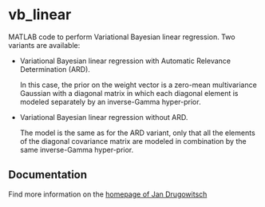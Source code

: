 vb_linear
=========

MATLAB code to perform Variational Bayesian linear regression. Two variants are available:

*   Variational Bayesian linear regression with Automatic Relevance Determination (ARD).

    In this case, the prior on the weight vector is a zero-mean multivariance Gaussian with a diagonal matrix in which each diagonal element is modeled separately by an inverse-Gamma hyper-prior.
    
*   Variational Bayesian linear regression without ARD.

    The model is the same as for the ARD variant, only that all the elements of the diagonal covariance matrix are modeled in combination by the same inverse-Gamma hyper-prior.

Documentation
-------------

Find more information on the [homepage of Jan Drugowitsch](http://www.lnc.ens.fr/~jdrugowi/code_vb.html)
